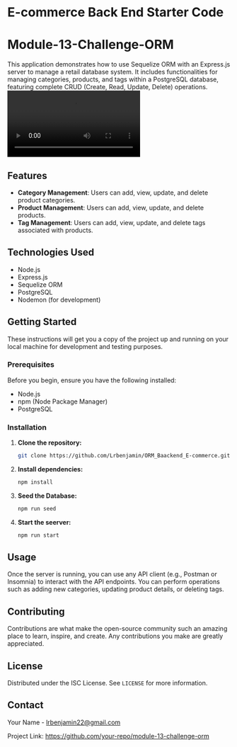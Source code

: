 # E-commerce Back End Starter Code
# Module-13-Challenge-ORM

This application demonstrates how to use Sequelize ORM with an Express.js server to manage a retail database system. It includes functionalities for managing categories, products, and tags within a PostgreSQL database, featuring complete CRUD (Create, Read, Update, Delete) operations. <video controls src="2024-08-27 13-06-56.mp4" title="Title"></video>

## Features

- **Category Management**: Users can add, view, update, and delete product categories.
- **Product Management**: Users can add, view, update, and delete products.
- **Tag Management**: Users can add, view, update, and delete tags associated with products.

## Technologies Used

- Node.js
- Express.js
- Sequelize ORM
- PostgreSQL
- Nodemon (for development)

## Getting Started

These instructions will get you a copy of the project up and running on your local machine for development and testing purposes.

### Prerequisites

Before you begin, ensure you have the following installed:
- Node.js
- npm (Node Package Manager)
- PostgreSQL

### Installation

1. **Clone the repository:**
   ```bash
   git clone https://github.com/Lrbenjamin/ORM_Baackend_E-commerce.git

2. **Install dependencies:**
    ```bash 
    npm install

3. **Seed the Database:**
    ```bash 
    npm run seed

4. **Start the seerver:**
    ```bash
    npm run start

## Usage
Once the server is running, you can use any API client (e.g., Postman or Insomnia) to interact with the API endpoints. You can perform operations such as adding new categories, updating product details, or deleting tags.

## Contributing
Contributions are what make the open-source community such an amazing place to learn, inspire, and create. Any contributions you make are greatly appreciated.

## License
Distributed under the ISC License. See `LICENSE` for more information.

## Contact
Your Name - lrbenjamin22@gmail.com

Project Link: https://github.com/your-repo/module-13-challenge-orm
